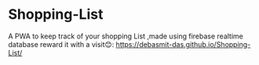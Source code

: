 # Shopping-List
A PWA to keep track of your shopping List ,made using firebase realtime database
reward it with a visit😊:
https://debasmit-das.github.io/Shopping-List/




